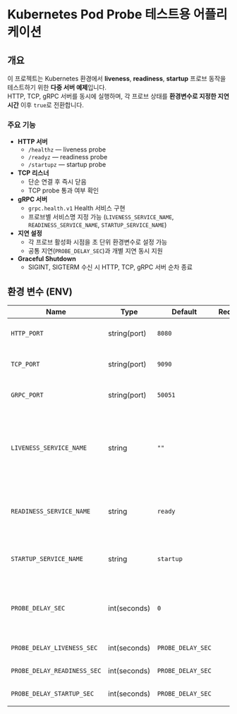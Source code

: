 # Kubernetes Pod Probe 테스트용 어플리케이션

## 개요
이 프로젝트는 Kubernetes 환경에서 **liveness**, **readiness**, **startup** 프로브 동작을 테스트하기 위한 **다중 서버 예제**입니다.  
HTTP, TCP, gRPC 서버를 동시에 실행하며, 각 프로브 상태를 **환경변수로 지정한 지연 시간** 이후 `true`로 전환합니다.

### 주요 기능
- **HTTP 서버**
  - `/healthz` — liveness probe
  - `/readyz` — readiness probe
  - `/startupz` — startup probe
- **TCP 리스너**
  - 단순 연결 후 즉시 닫음
  - TCP probe 통과 여부 확인
- **gRPC 서버**
  - `grpc.health.v1` Health 서비스 구현
  - 프로브별 서비스명 지정 가능 (`LIVENESS_SERVICE_NAME`, `READINESS_SERVICE_NAME`, `STARTUP_SERVICE_NAME`)
- **지연 설정**
  - 각 프로브 활성화 시점을 초 단위 환경변수로 설정 가능
  - 공통 지연(`PROBE_DELAY_SEC`)과 개별 지연 동시 지원
- **Graceful Shutdown**
  - SIGINT, SIGTERM 수신 시 HTTP, TCP, gRPC 서버 순차 종료

## 환경 변수 (ENV)

| Name                        | Type         | Default           | Required | Description                                                                 |
| --------------------------- | ------------ | ----------------- | :------: | --------------------------------------------------------------------------- |
| `HTTP_PORT`                 | string(port) | `8080`            | ☐        | HTTP 서버 포트 예: `"8080"`                                                  |
| `TCP_PORT`                  | string(port) | `9090`            | ☐        | TCP 리스너 포트 예: `"9090"`                                                 |
| `GRPC_PORT`                 | string(port) | `50051`           | ☐        | gRPC 서버 포트 예: `"50051"`                                                 |
| `LIVENESS_SERVICE_NAME`     | string       | `""`              | ☐        | gRPC Health에서 **전체 상태**를 나타내는 서비스명. 빈 문자열 `""`이 표준(권장) |
| `READINESS_SERVICE_NAME`    | string       | `ready`           | ☐        | gRPC Health에서 readiness 상태 서비스명                                     |
| `STARTUP_SERVICE_NAME`      | string       | `startup`         | ☐        | gRPC Health에서 startup 상태 서비스명                                       |
| `PROBE_DELAY_SEC`           | int(seconds) | `0`               | ☐        | 세 프로브 공통 지연(초). 개별 값이 없을 때 기본으로 사용                     |
| `PROBE_DELAY_LIVENESS_SEC`  | int(seconds) | `PROBE_DELAY_SEC` | ☐        | liveness 전용 지연(초)                                                       |
| `PROBE_DELAY_READINESS_SEC` | int(seconds) | `PROBE_DELAY_SEC` | ☐        | readiness 전용 지연(초)                                                      |
| `PROBE_DELAY_STARTUP_SEC`   | int(seconds) | `PROBE_DELAY_SEC` | ☐        | startup 전용 지연(초)                                                        |

